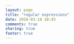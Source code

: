 ```yaml
---
layout: page
title: "regular expressions"
date: 2016-03-18 18:43
comments: true
sharing: true
footer: true
---
```

